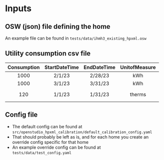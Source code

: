 # Inputs

## OSW (json) file defining the home

An example file can be found in `tests/data/ihmh3_existing_hpxml.osw`

## Utility consumption csv file

| Consumption | StartDateTime | EndDateTime | UnitofMeasure | FuelType  |
|:-----------:|:-------------:|:-----------:|:-------------:|:---------:|
|1000         | 2/1/23        | 2/28/23     |kWh            |electricity|
|1000         | 3/1/23        | 3/31/23     |kWh            |electricity|
|120          | 1/1/23        | 1/31/23     |therms         |natural gas|

## Config file

- The default config can be found at `src/openstudio_hpxml_calibration/default_calibration_config.yaml`
- That should probably be left as is, and for each home you create an override config specific for that home
- An example override config can be found at `tests/data/test_config.yaml`
